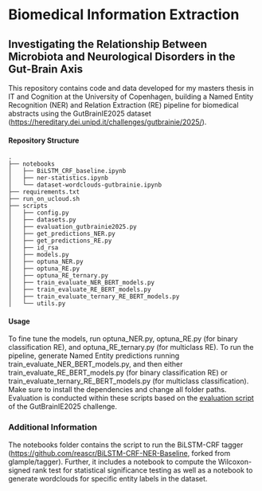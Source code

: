 # Biomedical Information Extraction
## Investigating the Relationship Between Microbiota and Neurological Disorders in the Gut-Brain Axis

This repository contains code and data developed for my masters thesis in IT and Cognition at the University of Copenhagen, building a Named Entity Recognition (NER) and Relation Extraction (RE) pipeline for biomedical abstracts using the GutBrainIE2025 dataset (https://hereditary.dei.unipd.it/challenges/gutbrainie/2025/). 

#### Repository Structure

```
.
├── notebooks
│   ├── BiLSTM_CRF_baseline.ipynb
│   ├── ner-statistics.ipynb
│   └── dataset-wordclouds-gutbrainie.ipynb
├── requirements.txt
├── run_on_ucloud.sh
├── scripts
│   ├── config.py
│   ├── datasets.py
│   ├── evaluation_gutbrainie2025.py
│   ├── get_predictions_NER.py
│   ├── get_predictions_RE.py
│   ├── id_rsa
│   ├── models.py
│   ├── optuna_NER.py
│   ├── optuna_RE.py
│   ├── optuna_RE_ternary.py
│   ├── train_evaluate_NER_BERT_models.py
│   ├── train_evaluate_RE_BERT_models.py
│   ├── train_evaluate_ternary_RE_BERT_models.py
│   └── utils.py
```

#### Usage 
To fine tune the models, run optuna_NER.py, optuna_RE.py (for binary classification RE), and optuna_RE_ternary.py (for multiclass RE).
To run the pipeline, generate Named Entity predictions running train_evaluate_NER_BERT_models.py, and then either train_evaluate_RE_BERT_models.py (for binary classification RE) or train_evaluate_ternary_RE_BERT_models.py (for multiclass classification). Make sure to install the dependencies and change all folder paths. Evaluation is conducted within these scripts based on the [evaluation script](https://github.com/MMartinelli-hub/GutBrainIE_2025_Baseline/blob/main/Eval/evaluate.py) of the GutBrainIE2025 challenge.

### Additional Information
The notebooks folder contains the script to run the BiLSTM-CRF tagger (https://github.com/reascr/BiLSTM-CRF-NER-Baseline, forked from glample/tagger). Further, it includes a notebook  to compute the Wilcoxon-signed rank test for statistical significance testing as well as a notebook to generate wordclouds for specific entity labels in the dataset.
